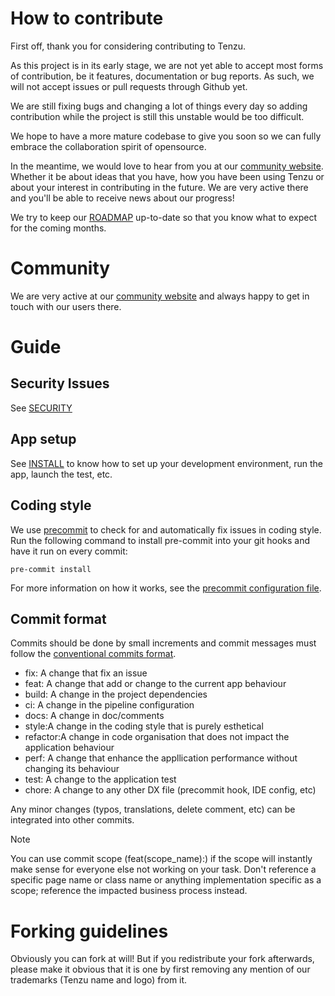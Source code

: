 # How to contribute

First off, thank you for considering contributing to Tenzu.

As this project is in its early stage, we are not yet able to accept most forms of contribution,
be it features, documentation or bug reports. As such, we will not accept issues or pull 
requests through Github yet.

We are still fixing bugs and changing a lot of things every day so adding contribution
while the project is still this unstable would be too difficult.

We hope to have a more mature codebase to give you soon so we can fully embrace the 
collaboration spirit of opensource.

In the meantime, we would love to hear from you at our [community website](https://community.tenzu.net).
Whether it be about ideas that you have, how you have been using Tenzu or about your interest in
contributing in the future. We are very active there and you'll be able to receive news about our 
progress!

We try to keep our [ROADMAP](README.md#roadmap) up-to-date so that you know what to expect for 
the coming months.

# Community
We are very active at our [community website](https://community.tenzu.net) and always happy to get in 
touch with our users there.

# Guide

## Security Issues

See [SECURITY](SECURITY.md)

## App setup

See [INSTALL](INSTALL.md) to know how to set up your development environment, run the app,
launch the test, etc.

## Coding style

We use [precommit](https://pre-commit.com/) to check for and automatically fix
issues in coding style.
Run the following command to install pre-commit into your git hooks and have it run on every commit:
```shell
pre-commit install
```
For more information on how it works, see the [precommit configuration file](.pre-commit-config.yaml).

## Commit format

Commits should be done by small increments and commit messages must follow the 
[conventional commits format](https://www.conventionalcommits.org/en/v1.0.0/).
- fix: A change that fix an issue
- feat: A change that add or change to the current app behaviour
- build: A change in the project dependencies
- ci: A change in the pipeline configuration
- docs: A change in doc/comments
- style:A change in the coding style that is purely esthetical
- refactor:A change in code organisation that does not impact the application behaviour
- perf: A change that enhance the appllication performance without changing its behaviour
- test: A change to the application test
- chore: A change to any other DX file (precommit hook, IDE config, etc)

Any minor changes (typos, translations, delete comment, etc) can be integrated into other commits.

> [!NOTE]
> You can use commit scope (feat(scope_name):) if the scope will instantly make sense for everyone
> else not working on your task. Don't reference a specific page name or class name or anything 
> implementation specific as a scope; reference the impacted business process instead.

# Forking guidelines

Obviously you can fork at will!
But if you redistribute your fork afterwards, please make it obvious that
it is one by first removing any mention of our trademarks (Tenzu name and logo) from it.
